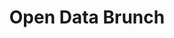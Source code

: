 ---
layout: workshop
title: Open Data Brunch
slogan: Was sind offene Daten und was kann ich damit tun? 
text_short: >
    Ob Schulverzeichnisse, Wohnraumentwicklung oder Feinstaubbelastung: Behörden stellen viele digitale Informationen 
    frei nutzbar zur Verfügung. Beim gemeinsamen Brunch erfährst du, wo man offene Daten findet und wie sie in 
    gemeinnützigen Projekten bereits genutzt werden. 
text_long: >
    Ob Schulverzeichnisse, Wohnraumentwicklung oder Feinstaubbelastung, Behörden stellen viele digitale Informationen 
    frei nutzbar zur Verfügung. Beim gemeinsamen Brunch erfährst du, wo man offene Daten findet und wie sie in 
    gemeinnützigen Projekten bereits genutzt werden.<br /><br />
    Wir betrachten offene Daten aus der gesellschaftlichen, rechtlichen und technischen Perspektive: Wie können Daten 
    zu Transparenz und politischer Rechenschaftspflicht beitragen und mehr Beteiligung an gesellschaftlich relevanten 
    Fragen fördern? Welche Datenformate gibt es und was genau heißt “maschinenlesbar”? Welche Rechte (und Pflichten) 
    kommen auf Organisationen zu, die selbst Daten veröffentlichen möchten? <br />
    Wir stellen dir verschiedene Projekte aus der Praxis vor und lernen zivilgesellschaftlichen Tools kennen, die die 
    Recherche und das politische Monitoring erleichtern können. 
tags:
    - offene Daten
    - Transparenz
    - Beteiligung
goal_disclaimer: "In diesem Workshop lernst du:"
learning_goals:
    - was offene Daten sind und wo du sie findest
    - wie gutes Regierungshandeln durch offene Daten gestärkt werden kann
    - welche gesellschaftlichen, rechtlichen und technischen Aspekte eine Rolle spielen 
    - wie NGOs offene Daten nutzen und was sie daraus gelernt haben
    - wie zivilgesellschaftliche Organisationen eigene Daten bereitstellen können
image:
  src: /files/workshops/open-data-picnic.jpg
  license: 
trainer:
   - Helene Hahn
   - Moritz Neujeffski
curriculum:
    course:
        -
            name: Begrüßung und Kennenlernen
        -
            name: "Einführung: Was sind offene Daten und wofür sind sie gut?"
            content:
                - 'Gesellschaftliche Aspekte: Verbindung zwischen offenen Daten, Transparenz, Beteiligung und gutem Regierungshandeln'
                - 'Rechtliche Aspekte: Besseres Teilen mit offenen Lizenzen' 
                - 'Technische Aspekte: Bessere Verarbeitung mit offenen Formaten und maschinenlesbaren Daten'
        -
            name: "State of the Open: Der Stand offener Daten in Deutschland"
        - 
            name: "Open Data Portale"
            content:
                - Ein Überblick über nationale & internationale Open Data-Portale
                - Staatliche Informationen selbst anfragen
        -
            name: "Open Data in gemeinnützigen Projekten"
        - 
            name: "Hands on: Zivilgesellschaftliche Tools & Open Data"
            content:
                - Digitale Tools für bessere Recherchen und politisches Monitoring ausprobieren
        -
            name: "Hands on: Selbst Daten veröffentlichen - How To"
        -
            name: "Feedback, Ausklang, Kaffee"
prequisites:
    - Keine Vorkenntnisse notwendig
    - Laptop (kann von uns auf Wunsch bereitgestellt werden)
ressources:
    - '<a href="http://www.free-culture.cc/freecontent/">Free Culture</a>, Lawrence Lessig, 2014'
    - '<a href="http://thepowerofopen.org/">The Power of Open</a> (<a href="http://thepowerofopen.org/assets/pdfs/tpoo_ger.pdf">PDF</a>), Creative Commons, 2011'
    - '<a href="https://datavizcatalogue.com/">Ten Open Data Principles</a> (<a href="http://assets.sunlightfoundation.com.s3.amazonaws.com/policy/papers/Ten%20Principles%20for%20Opening%20Up%20Government%20Data.pdf">PDF</a>), Sunlight Foundation, 2010'
    - '<a href="http://www.bpb.de/themen/BTWEO5,0,0,Open_Data.html">Dossier zu Open Data</a>, BpB, 2013'
    - '<a href="http://opendatahandbook.org/guide/de/what-is-open-data/">Was ist Open Data?</a>, , Open Knowledge International, 2018'
    - '<a href="https://www.otto-brenner-shop.de/uploads/tx_mplightshop/AP23_iFG_Semsrott.pdf">Informationsfreiheit - Mehr Transparenz für die Demokratie</a>, Otto-Brenner Stiftung, 2016'
    - '<a href="http://www.unescap.org/sites/default/files/good-governance.pdf">What is good governance</a>, United Nations'
duration: 3 Stunden
costs: 200 Euro
suitable_for: 
    - Projektteams aus gemeinnützigen Organisationen
    - Einzelpersonen
lang: de
---